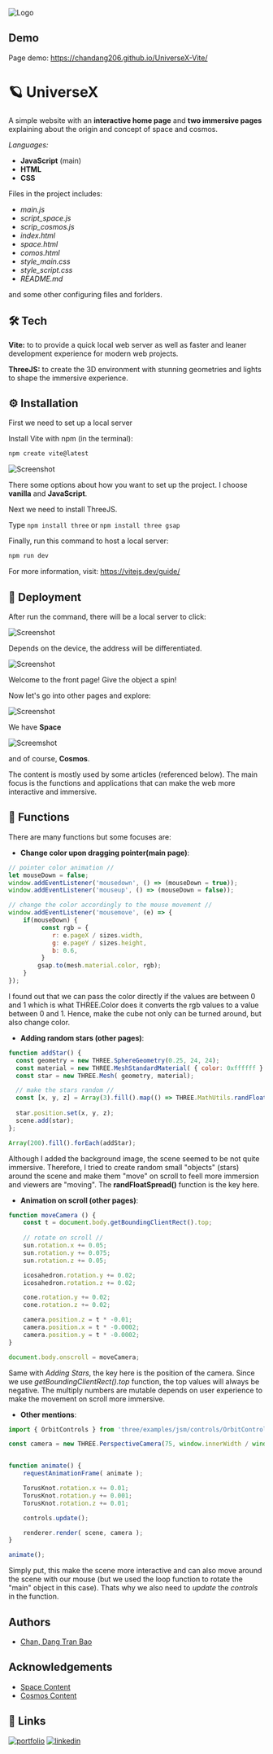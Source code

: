 
![Logo](https://c.wallhere.com/photos/ce/7b/2000x1333_px_astronaut_black_holes_Earth_lens_flare_space-677343.jpg!d)


## Demo

Page demo: https://chandang206.github.io/UniverseX-Vite/

# 🪐 UniverseX

A simple website with an **interactive home page** and **two immersive pages** explaining about the origin and concept of space and cosmos.

*Languages:* 
- **JavaScript** (main) 
- **HTML** 
- **CSS**

Files in the project includes:

   - _main.js_
   - _script_space.js_
   - _scrip_cosmos.js_
   - _index.html_
   - _space.html_
   - _comos.html_
   - _style_main.css_
   - _style_script.css_
   - _README.md_

   and some other configuring files and forlders.
## 🛠 Tech

**Vite:** to to provide a quick local web server as well as faster and leaner development experience for modern web projects.

**ThreeJS:** to create the 3D environment with stunning geometries and lights to shape the immersive experience.
## ⚙️ Installation

First we need to set up a local server

Install Vite with npm (in the terminal):

```bash
npm create vite@latest
```

![Screenshot](https://www.section.io/engineering-education/creating-a-react-app-using-vite/framework.PNG)

 There some options about how you want to set up the project. I choose **vanilla** and **JavaScript**.

 Next we need to install ThreeJS.
 
Type `npm install three` or `npm install three gsap`

Finally, run this command to host a local server:
```bash
npm run dev
```
For more information, visit: https://vitejs.dev/guide/
## 🚀 Deployment

After run the command, there will be a local server to click:

![Screenshot](https://static.platzi.com/media/articlases/Images/vite-run-dev.png )

Depends on the device, the address will be differentiated.


![Screenshot](https://media.giphy.com/media/v1.Y2lkPTc5MGI3NjExazd5MXR3a2RoZ3ZqYjQxdDNkY2p1MmtjYXVscHJrM25qZmVsa2JqcCZlcD12MV9pbnRlcm5hbF9naWZfYnlfaWQmY3Q9Zw/3jqzrGZ2uynRwoycpU/giphy-downsized-large.gif)

Welcome to the front page! Give the object a spin!

Now let's go into other pages and explore:

![Screenshot](https://media.giphy.com/media/v1.Y2lkPTc5MGI3NjExbzl0aWxkcGxrczBmMWppejRuNXhyd3Z3bnNyb2JzdWUyYXlleDg1cCZlcD12MV9pbnRlcm5hbF9naWZfYnlfaWQmY3Q9Zw/3anlK1Ht4k7xWcqi2p/giphy-downsized-large.gif)

We have **Space**

![Screemshot](https://media.giphy.com/media/v1.Y2lkPTc5MGI3NjExbXJvZDBzejN2ZDdveHdyYzducWN0c2tsbmkxYzVycWs2cHJta3NkNyZlcD12MV9pbnRlcm5hbF9naWZfYnlfaWQmY3Q9Zw/twMRGbho9jxHwB8wVM/giphy-downsized-large.gif)

and of course, **Cosmos**.

The content is mostly used by some articles (referenced below). The main focus is the functions and applications that can make the web more interactive and immersive.



## 🛞 Functions
There are many functions but some focuses are:

- **Change color upon dragging pointer(main page)**:

```javascript
// pointer color animation //
let mouseDown = false;
window.addEventListener('mousedown', () => (mouseDown = true));
window.addEventListener('mouseup', () => (mouseDown = false));

// change the color accordingly to the mouse movement //
window.addEventListener('mousemove', (e) => {
    if(mouseDown) {
         const rgb = {
            r: e.pageX / sizes.width,
            g: e.pageY / sizes.height,
            b: 0.6,
         }
        gsap.to(mesh.material.color, rgb);
    }
});
```
I found out that we can pass the color directly if the values are between 0 and 1 which is what THREE.Color does it converts the rgb values to a value between 0 and 1. Hence, make the cube not only can be turned around, but also change color.

- **Adding random stars (other pages)**:
```javascript
function addStar() {
  const geometry = new THREE.SphereGeometry(0.25, 24, 24);
  const material = new THREE.MeshStandardMaterial( { color: 0xffffff } );
  const star = new THREE.Mesh( geometry, material);

  // make the stars random //
  const [x, y, z] = Array(3).fill().map(() => THREE.MathUtils.randFloatSpread( 100 ) );
  
  star.position.set(x, y, z);
  scene.add(star);
};

Array(200).fill().forEach(addStar);
```

Although I added the background image, the scene seemed to be not quite immersive. Therefore, I tried to create random small "objects" (stars) around the scene and make them "move" on scroll to feell more immersion and viewers are "moving". The **randFloatSpread()** function is the key here.

- **Animation on scroll (other pages)**:
```javascript
function moveCamera () {
    const t = document.body.getBoundingClientRect().top;
    
    // rotate on scroll //
    sun.rotation.x += 0.05;
    sun.rotation.y += 0.075;
    sun.rotation.z += 0.05;

    icosahedron.rotation.y += 0.02;
    icosahedron.rotation.z += 0.02;

    cone.rotation.y += 0.02;
    cone.rotation.z += 0.02;

    camera.position.z = t * -0.01;
    camera.position.x = t * -0.0002;
    camera.position.y = t * -0.0002;
}

document.body.onscroll = moveCamera;
```
Same with *Adding Stars*, the key here is the position of the camera. Since we use *getBoundingClientRect().top* function, the top values will always be negative. The multiply numbers are mutable depends on user experience to make the movement on scroll more immersive.

- **Other mentions**:
```javascript
import { OrbitControls } from 'three/examples/jsm/controls/OrbitControls';

const camera = new THREE.PerspectiveCamera(75, window.innerWidth / window.innerHeight, 0.1, 1000);


function animate() {
    requestAnimationFrame( animate );

    TorusKnot.rotation.x += 0.01;
    TorusKnot.rotation.y += 0.001;
    TorusKnot.rotation.z += 0.01;

    controls.update();

    renderer.render( scene, camera );
}

animate();
```

Simply put, this make the scene more interactive and can also move around the scene with our mouse (but we used the loop function to rotate the "main" object in this case). Thats why we also need to *update* the *controls* in the function.

## Authors

- [Chan, Dang Tran Bao](https://github.com/chandang206)


## Acknowledgements

 - [Space Content](https://www.space.com/24870-what-is-space.html#section-black-holes)
 - [Cosmos Content](https://www.britannica.com/science/cosmology-astronomy/The-Einstein-de-Sitter-universe#ref27601)


## 🔗 Links
[![portfolio](https://img.shields.io/badge/my_portfolio-000?style=for-the-badge&logo=ko-fi&logoColor=white)](https://baochandang.wixsite.com/profile)
[![linkedin](https://img.shields.io/badge/linkedin-0A66C2?style=for-the-badge&logo=linkedin&logoColor=white)](https://www.linkedin.com/in/chan-dang-tran-bao-31127367/)

